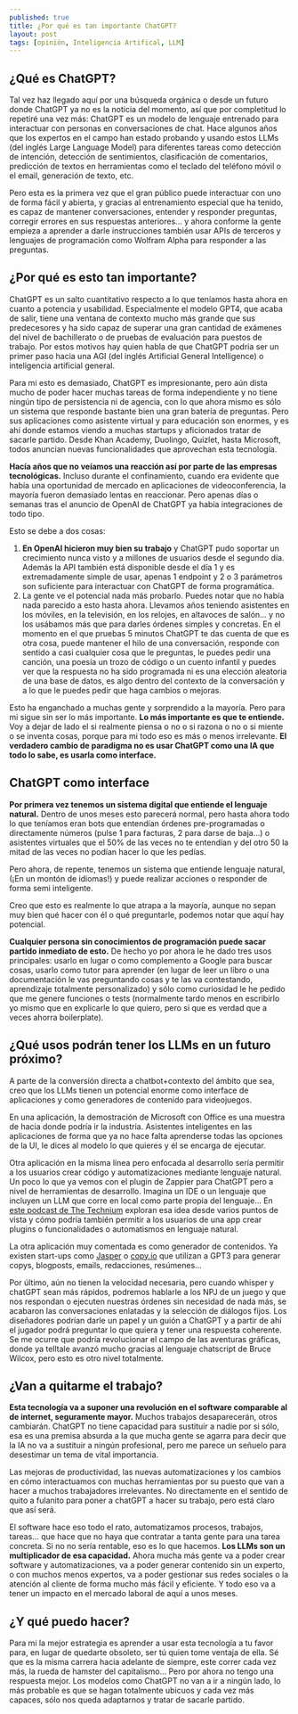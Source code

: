 ```yaml
---
published: true
title: ¿Por qué es tan importante ChatGPT?
layout: post
tags: [opinión, Inteligencia Artifical, LLM] 
---
```


## ¿Qué es ChatGPT?

Tal vez haz llegado aquí por una búsqueda orgánica o desde un futuro donde ChatGPT
ya no es la noticia del momento, así que por completitud lo repetiré una vez más: ChatGPT es un modelo de lenguaje entrenado para interactuar con personas en conversaciones de chat. Hace algunos años que los expertos en el campo han estado probando y usando estos LLMs (del inglés Large Language Model) para diferentes tareas como detección de intención, detección de sentimientos, clasificación de comentarios, predicción de textos en herramientas como el teclado del teléfono móvil o el email, generación de texto, etc. 

Pero esta es la primera vez que el gran público puede interactuar con uno de forma fácil y abierta, y gracias al entrenamiento especial que ha tenido, es capaz de mantener conversaciones, entender y responder preguntas, corregir errores en sus respuestas anteriores... y ahora conforme la gente empieza a aprender a darle instrucciones también usar APIs de terceros y lenguajes de programación como Wolfram Alpha para responder a las preguntas.

## ¿Por qué es esto tan importante?           

ChatGPT es un salto cuantitativo respecto a lo que teníamos hasta ahora en cuanto a potencia y usabilidad.
Especialmente el modelo GPT4, que acaba de salir, tiene una ventana de contexto mucho más grande que sus predecesores y ha sido capaz de superar una gran cantidad de exámenes del nivel de bachillerato o de pruebas de evaluación para puestos de trabajo. Por estos motivos hay quien habla de que ChatGPT podría ser un primer paso hacia una AGI (del inglés Artificial General Intelligence) o inteligencia artificial general.

Para mi esto es demasiado, ChatGPT es impresionante, pero aún dista mucho de poder hacer muchas tareas de
forma independiente y no tiene ningún tipo de persistencia ni de agencia, con lo que ahora mismo es sólo
un sistema que responde bastante bien una gran batería de preguntas. Pero sus aplicaciones como asistente virtual y para educación son enormes, y es ahí donde estamos viendo a muchas startups y aficionados tratar de sacarle partido. Desde Khan Academy, Duolingo, Quizlet, hasta Microsoft, todos anuncian nuevas funcionalidades que aprovechan esta tecnología.

**Hacía años que no veíamos una reacción así por parte de las empresas tecnológicas.** Incluso durante el confinamiento, cuando era evidente que había una oportunidad de mercado en aplicaciones de videoconferencia, la mayoría fueron demasiado lentas en reaccionar. Pero apenas días o semanas tras el anuncio de OpenAI de ChatGPT ya había integraciones de todo tipo.

Esto se debe a dos cosas:

1. **En OpenAI hicieron muy bien su trabajo** y ChatGPT pudo soportar un crecimiento nunca visto y a millones de usuarios desde el segundo día. Además la API también está disponible desde el día 1 y es extremadamente simple de usar, apenas 1 endpoint y 2 o 3 parámetros son suficiente para interactuar con ChatGPT de forma programática.
2. La gente ve el potencial nada más probarlo. Puedes notar que no había nada parecido a esto hasta ahora. Llevamos años teniendo asistentes en los móviles, en la televisión, en los relojes, en altavoces de salón... y no los usábamos más que para darles órdenes simples y concretas. En el momento en el que pruebas 5 minutos ChatGPT te das cuenta de que es otra cosa, puede mantener el hilo de una conversación, responde con sentido a casi cualquier cosa que le preguntas, le puedes pedir una canción, una poesía un trozo de código o un cuento infantil y puedes ver que la respuesta no ha sido programada ni es una elección aleatoria de una base de datos, es algo dentro del contexto de la conversación y a lo que le puedes pedir que haga cambios o mejoras.

Esto ha enganchado a muchas gente y sorprendido a la mayoría. Pero para mi sigue sin ser lo más importante. **Lo más importante es que te entiende.** Voy a dejar de lado el si realmente piensa o no o si razona o no o si miente o se inventa cosas, porque para mi todo eso es más o menos irrelevante. **El verdadero cambio de paradigma no es usar ChatGPT como una IA que todo lo sabe, es usarla como interface.**

## ChatGPT como interface

**Por primera vez tenemos un sistema digital que entiende el lenguaje natural.** Dentro de unos meses esto parecerá normal, pero hasta ahora todo lo que teníamos eran bots que entendían órdenes pre-programadas o directamente números (pulse 1 para facturas, 2 para darse de baja...) o asistentes virtuales que el 50% de las veces no te entendían y del otro 50 la mitad de las veces no podían hacer lo que les pedías.

Pero ahora, de repente, tenemos un sistema que entiende lenguaje natural, (¡En un montón de idiomas!) y puede realizar acciones o responder de forma semi inteligente.

Creo que esto es realmente lo que atrapa a la mayoría, aunque no sepan muy bien qué hacer con él o qué preguntarle, podemos notar que aquí hay potencial.

**Cualquier persona sin conocimientos de programación puede sacar partido inmediato de esto.** De hecho yo por ahora le he dado tres usos principales: usarlo en lugar o como complemento a Google para buscar cosas, usarlo como tutor para aprender (en lugar de leer un libro o una documentación le vas preguntando cosas y te las va contestando, aprendizaje totalmente personalizado) y sólo como curiosidad le he pedido que me genere funciones o tests (normalmente tardo menos en escribirlo yo mismo que en explicarle lo que quiero, pero si que es verdad que a veces ahorra boilerplate).

## ¿Qué usos podrán tener los LLMs en un futuro próximo?

A parte de la conversión directa a chatbot+contexto del ámbito que sea, creo que los LLMs tienen un potencial enorme como interface de aplicaciones y como generadores de contenido para videojuegos. 

En una aplicación, la demostración de Microsoft con Office es una muestra de hacia donde podría ir la industria. Asistentes inteligentes en las aplicaciones de forma que ya no hace falta aprenderse todas las opciones de la UI, le dices al modelo lo que quieres y él se encarga de ejecutar.

Otra aplicación en la misma línea pero enfocada al desarrollo sería permitir a los usuarios crear código y automatizaciones mediante lenguaje natural. Un poco lo que ya vemos con el plugin de Zappier para ChatGPT pero a nivel de herramientas de desarrollo. Imagina un IDE o un lenguaje que incluyen un LLM que corre en local como parte
propia del lenguaje... En [este podcast de The Technium](https://technium.transistor.fm/episodes/llms-eat-software-development) exploran esa idea desde varios puntos de vista y cómo podría también permitir a los usuarios de una app crear plugins o funcionalidades o automatismos en lenguaje natural.

La otra aplicación muy comentada es como generador de contenidos. Ya existen start-ups como [Jasper](https://www.jasper.ai/) o [copy.io](https://www.copy.ai/) que utilizan a GPT3 para generar copys, blogposts, emails, redacciones, resúmenes...


Por último, aún no tienen la velocidad necesaria, pero cuando whisper y chatGPT sean más rápidos, podremos hablarle a los NPJ de un juego y que nos respondan o ejecuten nuestras órdenes sin necesidad de nada más, se acabaron las conversaciones enlatadas y la selección de diálogos fijos. Los diseñadores podrían darle un papel y un guión a ChatGPT y a partir de ahí el jugador podrá preguntar lo que quiera y tener una respuesta coherente. Se me ocurre que podría revolucionar el campo de las aventuras gráficas, donde ya telltale avanzó mucho gracias al lenguaje chatscript de Bruce Wilcox, pero esto es otro nivel totalmente. 

## ¿Van a quitarme el trabajo?

**Esta tecnología va a suponer una revolución en el software comparable al de internet, seguramente mayor.** Muchos trabajos desaparecerán, otros cambiarán. ChatGPT no tiene capacidad para sustituir a nadie por si sólo, esa es una premisa absurda a la que mucha gente se agarra para decir que la IA no va a sustituir a ningún profesional, pero me parece un señuelo para desestimar un tema de vital importancia. 

Las mejoras de productividad, las nuevas automatizaciones y los cambios en cómo interactuamos con muchas herramientas por su puesto que van a hacer a muchos trabajadores irrelevantes. No directamente en el sentido de quito a fulanito para poner a chatGPT a hacer su trabajo, pero está claro que así será.

El software hace eso todo el rato, automatizamos procesos, trabajos, tareas... que hace que no haya que contratar a tanta gente para una tarea concreta. Si no no sería rentable, eso es lo que hacemos. **Los LLMs son un multiplicador de esa capacidad.** Ahora mucha más gente va a poder crear software y automatizaciones, va a poder generar contenido sin un experto, o con muchos menos expertos, va a poder gestionar sus redes sociales o la atención al cliente de forma mucho más fácil y eficiente. Y todo eso va a tener un impacto en el mercado laboral de aquí a unos meses.

## ¿Y qué puedo hacer?

Para mi la mejor estrategia es aprender a usar esta tecnología a tu favor para, en lugar de quedarte obsoleto, ser tú quien tome ventaja de ella. Sé que es la misma carrera hacia adelante de siempre, este correr cada vez más, la rueda de hamster del capitalismo... Pero por ahora no tengo una respuesta mejor. Los modelos como ChatGPT no van a ir a ningún lado, lo más probable es que se hagan totalmente ubicuos y cada vez más capaces, sólo nos queda adaptarnos y tratar de sacarle partido.

